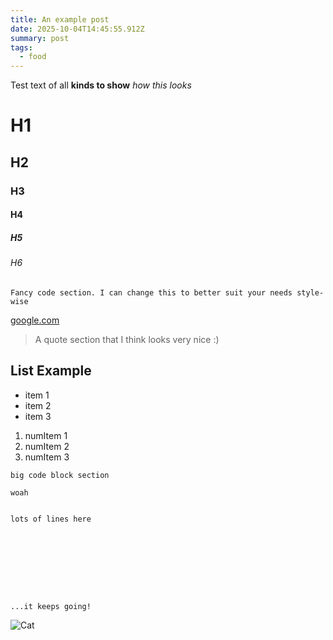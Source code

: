 ```yaml
---
title: An example post
date: 2025-10-04T14:45:55.912Z
summary: post
tags:
  - food
---
```

Test text of all **kinds to show** *how this looks*

# **H1**

## H2

### H3

#### H4

##### H5

###### H6

`Fancy code section. I can change this to better suit your needs style-wise`

[google.com](google.com)

> A quote section that I think looks very nice :)

## List Example

* item 1
* item 2
* item 3

1. numItem 1
2. numItem 2
3. numItem 3

```
big code block section

woah


lots of lines here









...it keeps going!
```

![Cat](/src/assets/img/1177px-cat_august_2010-4.jpg "Cat")